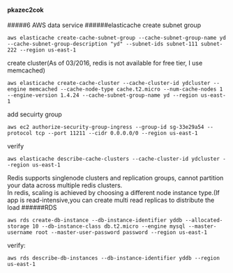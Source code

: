 #### pkazec2cok
#####6 AWS data service
######elasticache
create subnet group
```
aws elasticache create-cache-subnet-group --cache-subnet-group-name yd --cache-subnet-group-description "yd" --subnet-ids subnet-111 subnet-222 --region us-east-1
```
create cluster(As of 03/2016, redis is not available for free tier, I use memcached)
```
aws elasticache create-cache-cluster --cache-cluster-id ydcluster --engine memcached --cache-node-type cache.t2.micro --num-cache-nodes 1 --engine-version 1.4.24 --cache-subnet-group-name yd --region us-east-1
```
add secuirty group
```
aws ec2 authorize-security-group-ingress --group-id sg-33e29a54 --protocol tcp --port 11211 --cidr 0.0.0.0/0 --region us-east-1
```

verify
```
aws elasticache describe-cache-clusters --cache-cluster-id ydcluster --region us-east-1
```
Redis supports singlenode clusters and replication groups, cannot partition your data across multiple redis clusters.  
In redis, scaling is achieved by choosing a different node instance type.(If app is read-intensive,you can create multi read replicas to distribute the load
######RDS
```
aws rds create-db-instance --db-instance-identifier yddb --allocated-storage 10 --db-instance-class db.t2.micro --engine mysql --master-username root --master-user-password password --region us-east-1
```
verify:
```
aws rds describe-db-instances --db-instance-identifier yddb --region us-east-1
```
